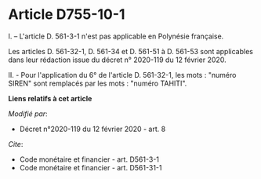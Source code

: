 # Article D755-10-1

I. – L'article D. 561-3-1 n'est pas applicable en Polynésie française.

Les articles D. 561-32-1, D. 561-34 et D. 561-51 à D. 561-53 sont applicables dans leur rédaction issue du décret n° 2020-119
du 12 février 2020.

II. - Pour l'application du 6° de l'article D. 561-32-1, les mots : "numéro SIREN" sont remplacés par les mots : "numéro
TAHITI".

**Liens relatifs à cet article**

_Modifié par_:

  - Décret n°2020-119 du 12 février 2020 - art. 8

_Cite_:

  - Code monétaire et financier - art. D561-3-1
  - Code monétaire et financier - art. D561-31-1
